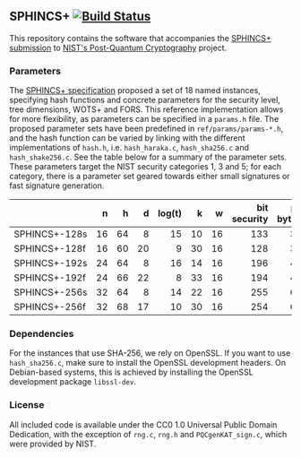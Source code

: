 ## SPHINCS+ [![Build Status](https://travis-ci.org/sphincs/sphincsplus.svg?branch=master)](https://travis-ci.org/sphincs/sphincsplus)

This repository contains the software that accompanies the [SPHINCS+ submission](https://sphincs.org/) to [NIST's Post-Quantum Cryptography](https://csrc.nist.gov/Projects/Post-Quantum-Cryptography) project.

### Parameters

The [SPHINCS+ specification](https://sphincs.org/data/sphincs+-specification.pdf) proposed a set of 18 named instances, specifying hash functions and concrete parameters for the security level, tree dimensions, WOTS+ and FORS. This reference implementation allows for more flexibility, as parameters can be specified in a `params.h` file. The proposed parameter sets have been predefined in `ref/params/params-*.h`, and the hash function can be varied by linking with the different implementations of `hash.h`, i.e. `hash_haraka.c`, `hash_sha256.c` and `hash_shake256.c`. See the table below for a summary of the parameter sets. These parameters target the NIST security categories 1, 3 and 5; for each category, there is a parameter set geared towards either small signatures or fast signature generation.

|               | n  | h  | d  | log(t) | k  | w  | bit security | pk bytes | sk bytes | sig bytes |
| :------------ | -: | -: | -: | -----: | -: | -: | -----------: | -------: | -------: | --------: |
| SPHINCS+-128s | 16 | 64 |  8 |     15 | 10 | 16 |          133 |       32 |       64 |     8,080 |
| SPHINCS+-128f | 16 | 60 | 20 |      9 | 30 | 16 |          128 |       32 |       64 |    16,976 |
| SPHINCS+-192s | 24 | 64 |  8 |     16 | 14 | 16 |          196 |       48 |       96 |    17,064 |
| SPHINCS+-192f | 24 | 66 | 22 |      8 | 33 | 16 |          194 |       48 |       96 |    35,664 |
| SPHINCS+-256s | 32 | 64 |  8 |     14 | 22 | 16 |          255 |       64 |      128 |    29,792 |
| SPHINCS+-256f | 32 | 68 | 17 |     10 | 30 | 16 |          254 |       64 |      128 |    49,216 |

### Dependencies

For the instances that use SHA-256, we rely on OpenSSL. If you want to use `hash_sha256.c`, make sure to install the OpenSSL development headers. On Debian-based systems, this is achieved by installing the OpenSSL development package `libssl-dev`.

### License

All included code is available under the CC0 1.0 Universal Public Domain Dedication, with the exception of `rng.c`, `rng.h` and `PQCgenKAT_sign.c`, which were provided by NIST.
